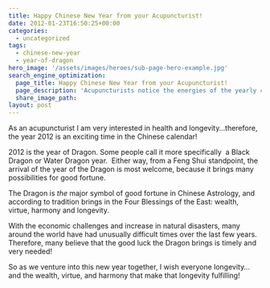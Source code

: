 ```yaml
---
title: Happy Chinese New Year from your Acupuncturist!
date: 2012-01-23T16:50:25+00:00
categories:
  - uncategorized
tags:
  - chinese-new-year
  - year-of-dragon
hero_image: '/assets/images/heroes/sub-page-hero-example.jpg'
search_engine_optimization:
  page_title: Happy Chinese New Year from your Acupuncturist!
  page_description: 'Acupuncturists notice the energies of the yearly cycles. With the economic crisis and increase in natural disasters, the luck of the Dragon is timely!  '
  share_image_path:
layout: post
---
```

As an acupuncturist I am very interested in health and longevity&#8230;therefore, the year 2012 is an exciting time in the Chinese calendar!

2012 is the year of Dragon. Some people call it more specifically  a Black Dragon or Water Dragon year.  Either way, from a Feng Shui standpoint, the arrival of the year of the Dragon is most welcome, because it brings many possibilities for good fortune.

The Dragon is _the_ major symbol of good fortune in Chinese Astrology, and according to tradition brings in the Four Blessings of the East: wealth, virtue, harmony and longevity.

With the economic challenges and increase in natural disasters, many around the world have had unusually difficult times over the last few years. Therefore, many believe that the good luck the Dragon brings is timely and very needed!

So as we venture into this new year together, I wish everyone longevity&#8230;and the wealth, virtue, and harmony that make that longevity fulfilling!

&nbsp;